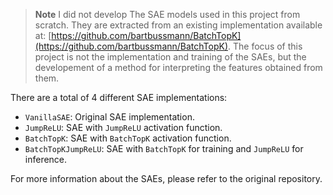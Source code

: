 > **Note** 
> I did not develop The SAE models used in this project from scratch. 
> They are extracted from an existing implementation available at: 
> [https://github.com/bartbussmann/BatchTopK](https://github.com/bartbussmann/BatchTopK). 
> The focus of this project is not the implementation and training of the SAEs, but the developement 
> of a method for interpreting the features obtained from them. 


There are a total of 4 different SAE implementations: 
- `VanillaSAE`: Original SAE implementation. 
- `JumpReLU`: SAE with `JumpReLU` activation function. 
- `BatchTopK`: SAE with `BatchTopK` activation function. 
- `BatchTopKJumpReLU`: SAE with `BatchTopK` for training and `JumpReLU` for inference.

For more information about the SAEs, please refer to the original repository. 